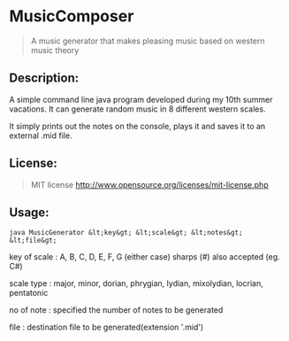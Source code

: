 MusicComposer
=============

> A music generator that makes pleasing music based on western music theory

## Description:

A simple command line java program developed during my 10th summer vacations. It can generate random music in 8 different western scales.

It simply prints out the notes on the console, plays it and saves it to an external .mid file.

## License:

> MIT license http://www.opensource.org/licenses/mit-license.php
  
  
## Usage:

```java MusicGenerator &lt;key&gt; &lt;scale&gt; &lt;notes&gt; &lt;file&gt;```

key of scale : A, B, C, D, E, F, G (either case) sharps (#) also accepted (eg. C#)

scale type  : major, minor, dorian, phrygian, lydian, mixolydian, locrian, pentatonic

no of note   : specified the number of notes to be generated

file         : destination file to be generated(extension '.mid')
